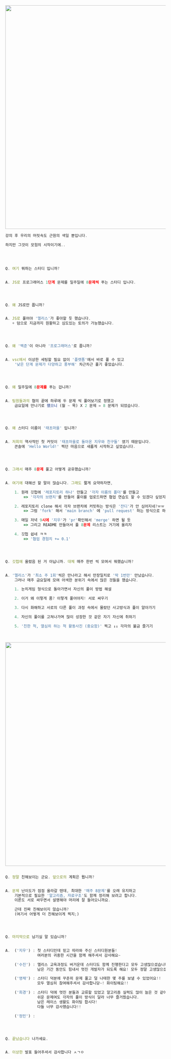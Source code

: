 <img src="https://user-images.githubusercontent.com/89372201/229771272-6b67e9c1-905f-4a86-9c0d-1a8a230df4b7.jpeg" width = "700">

</br>

```js
강의 후 우리의 머릿속도 근원의 색일 뿐입니다.

하지만 그것이 모험의 시작이기에..
```

</br>

```js

Q. 여기 뭐하는 스터디 입니까?


A. JS로 프로그래머스 1단계 문제를 일주일에 8문제씩 푸는 스터디 입니다.




Q. 왜 JS로만 풉니까?


A. JS로 풀어야 '엘리스'가 좋아할 듯 했습니다.
   + 덤으로 지금까지 원활하고 심도있는 토의가 가능했습니다.




Q. 왜 '백준'이 아니라 '프로그래머스'로 풉니까?


A. vsc에서 이상한 세팅할 필요 없이 '플랫폼'에서 바로 풀 수 있고
    '낮은 단계 문제가 다양하고 풍부해' 차근차근 풀기 좋았습니다.




Q. 왜 일주일에 8문제를 푸는 겁니까?


A. 팀원들과의 협의 끝에 하루에 두 문제 씩 풀어보기로 정했고
    금요일에 만나기로 했으니 (월 ~ 목) X 2 문제 = 8 문제가 되었습니다.




Q. 왜 스터디 이름이 '태초마을' 입니까?


A. 저희의 역사적인 첫 커밋이 '태초마을로 돌아온 지우와 친구들' 였기 때문입니다.
    콘솔에 'Hello World!' 찍던 마음으로 새롭게 시작하고 싶었습니다.




Q. 그래서 매주 8문제 풀고 어떻게 공유했습니까?


A. 여기에 대해선 할 말이 많습니다. 그래도 짧게 요약하자면,

    1. 원래 깃헙에 '레포지토리 하나' 만들고 '각자 이름의 폴더'를 만들고
        => '각자의 브랜치'를 만들어 풀이를 업로드하면 협업 연습도 할 수 있겠다 싶었지만,

    2. 레포지토리 clone 해서 각자 브랜치에 커밋하는 방식은 '잔디'가 안 심어지네?ㅠㅠ
        => 그럼 'fork' 해서 'main branch' 에 'pull request' 하는 방식으로 하자!

    3. 매일 저녁 9시에 '지우'가 'pr'확인해서 'merge' 하면 될 듯
        => 그리고 README 만들어서 풀 8문제 리스트는 거기에 올리자

    4. 깃헙 쉽네 ㅋㅋ
        => '협업 경험치 += 0.1'




Q. 깃헙에 올렸음 된 거 아닙니까. 대체 매주 한번 씩 모여서 뭐했습니까?


A. '엘리스'가 '최소 주 1회'씩은 만나라고 해서 만장일치로 '딱 1번만' 만났습니다.
    그러나 매주 금요일에 모여 어색한 분위기 속에서 많은 것들을 했습니다.

    1. 눈치게임 형식으로 돌아가면서 자신의 풀이 방법 해설

    2. 이거 왜 이렇게 품? 이렇게 풀어야지! 서로 싸우기

    3. 다시 화해하고 서로의 다른 풀이 과정 속에서 몰랐던 사고방식과 풀이 알아가기

    4. 자신의 풀이를 고쳐나가며 많이 성장한 것 같은 자기 자신에 취하기

    5. '친한 척, 열심히 하는 척 활동사진 (중요함)' 찍고 ↓↓ 각자의 불금 즐기기




```

<img src="https://github.com/ziuss76/JS-Pro/blob/main/%ED%99%9C%EB%8F%99%20%EC%9A%94%EC%95%BD/%ED%83%9C%EC%B4%88%EB%A7%88%EC%9D%84_3%EC%A3%BC%EC%B0%A8_%EC%9D%B8%EC%A6%9D%EC%82%AC%EC%A7%84.JPG?raw=true" width = "700">

```js

Q. 정말 친해보이는 군요. 앞으로의 계획은 뭡니까?


A. 문제 난이도가 점점 올라갈 텐데, 최대한 '매주 8문제'를 오래 유지하고
    기본적으로 필요한 '알고리즘, 자료구조'도 함께 정리해 보려고 합니다.
    이론도 서로 싸우면서 설명해야 머리에 잘 들어오니까요.

    근데 진짜 친해보이지 않습니까?
    (여기서 어떻게 더 친해보이게 찍지;)




Q. 마지막으로 남기실 말 있습니까?


A.  ('지우') : 첫 스터디인데 믿고 따라와 주신 스터디원분들!
              여러분의 귀중한 시간을 함께 해주셔서 감사해요~

    ('수진') : 엘리스 교육과정도 버거운데 스터디도 함께 진행한다고 모두 고생많으셨습니다🥲
              남은 기간 동안도 힘내서 멋진 개발자가 되도록 해요! 모두 정말 고생많으셨습니다!!

    ('영채') : 스터디 덕분에 꾸준히 문제 풀고 덜 나태한 몇 주를 보낼 수 있었어요!!
              모두 열심히 참여해주셔서 감사합니당~! 화이팅해요!!

    ('희경') : 스터디 덕에 멋진 분들과 교류할 있었고 알고리즘 실력도 많이 늘은 것 같아요!
              쉬운 문제여도 각자의 풀이 방식이 달라 너무 즐거웠습니다.
              남은 레이스 생활도 화이팅 합시다!
              다들 너무 감사했습니다!!

    ('정민') :




Q. 끝났습니다 나가세요.


A. 이상한 발표 들어주셔서 감사합니다 ㅅㄱㅇ

```
